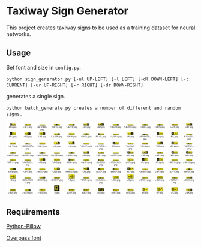 # Taxiway Sign Generator

This project creates taxiway signs to be used as a training dataset for neural networks.

## Usage

Set font and size in `config.py`.
```
python sign_generator.py [-ul UP-LEFT] [-l LEFT] [-dl DOWN-LEFT] [-c CURRENT] [-ur UP-RIGHT] [-r RIGHT] [-dr DOWN-RIGHT]
```

generates a single sign.

```
python batch_generate.py creates a number of different and random signs.
```
![examples](/img/examples.png)

## Requirements

[Python-Pillow](https://github.com/python-pillow/Pillow)

[Overpass font](https://github.com/RedHatOfficial/Overpass)
